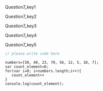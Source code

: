 Question7_key1


Question7_key2


Question7_key3


Question7_key4


Question7_key5



```javascript
// please write code here
```


```solution
numbers=[50, 40, 23, 70, 56, 12, 5, 10, 7];
var count_element=0;
for(var i=0; i<numbers.length;i++){
   count_element++
}
console.log(count_element);
```
